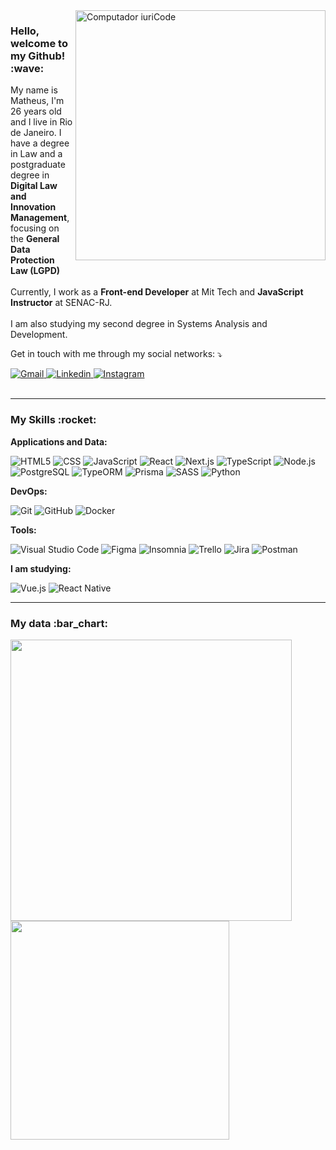 <img src="https://raw.githubusercontent.com/MicaelliMedeiros/micaellimedeiros/master/image/computer-illustration.png" min-width="400px" max-width="400px" width="400px" align="right" alt="Computador iuriCode">

<h3>Hello, welcome to my Github! :wave:</h3>

<p align="left"> 
My name is Matheus, I'm 26 years old and I live in Rio de Janeiro. I have a degree in Law and a postgraduate degree in <strong>Digital Law and Innovation Management</strong>, focusing on the <strong>General Data Protection Law (LGPD)</strong>
  </br>
  </br>
Currently, I work as a <strong>Front-end Developer</strong> at Mit Tech and <strong>JavaScript Instructor</strong> at SENAC-RJ. 
  </br>
  </br>
I am also studying my second degree in Systems Analysis and Development.
</p>

<p align="left">
 Get in touch with me through my social networks: ⤵️
</p>

<div align="left">
  <a href="mailto:matheusfelipetp@outlook.com" target="_blank">
    <img src="https://img.shields.io/badge/-Gmail-FF0000?style=flat-square&labelColor=FF0000&logo=gmail&logoColor=white&link=mailto:matheusfelipetp@outlook.com" alt="Gmail"/>
  </a>

  <a href="https://www.linkedin.com/in/matheusfelipetp" target="_blank">
    <img src="https://img.shields.io/badge/-Linkedin-0e76a8?style=flat-square&logo=Linkedin&logoColor=white&link=https://www.linkedin.com/in/matheusfelipetp" alt="Linkedin" />
  </a>

  <a href="https://instagram.com/matheusfelipetp" target="_blank">
    <img src="https://img.shields.io/badge/-Instagram-DF0174?style=flat-square&labelColor=DF0174&logo=instagram&logoColor=white&link=https://instagram.com/matheusfelipetp" alt="Instagram">
  </a>
  
</div>  

</br>

---

<h3>My Skills :rocket:</h3>

  **Applications and Data:**

  ![HTML5](https://img.shields.io/badge/-HTML5-333333?style=flat&logo=HTML5)
  ![CSS](https://img.shields.io/badge/-CSS-333333?style=flat&logo=CSS3&logoColor=1572B6)
  ![JavaScript](https://img.shields.io/badge/-JavaScript-333333?style=flat&logo=javascript)
  ![React](https://img.shields.io/badge/-React-333333?style=flat&logo=react)
  ![Next.js](https://img.shields.io/badge/-Next.js-333333?style=flat&logo=Next.js)
  ![TypeScript](https://img.shields.io/badge/-TypeScript-333333?style=flat&logo=TypeScript)
  ![Node.js](https://img.shields.io/badge/-Node.js-333333?style=flat&logo=Node.js)
  ![PostgreSQL](https://img.shields.io/badge/-PostgreSQL-333333?style=flat&logo=PostgreSQL)
  ![TypeORM](https://img.shields.io/badge/-TypeORM-333333?style=flat&logo=typeorm)
  ![Prisma](https://img.shields.io/badge/-Prisma-333333?style=flat&logo=Prisma)
  ![SASS](https://img.shields.io/badge/-SASS-333333?style=flat&logo=SASS)
  ![Python](https://img.shields.io/badge/-Python-333333?style=flat&logo=Python)

**DevOps:**

  ![Git](https://img.shields.io/badge/-Git-333333?style=flat&logo=git)
  ![GitHub](https://img.shields.io/badge/-GitHub-333333?style=flat&logo=github)
  ![Docker](https://img.shields.io/badge/-Docker-333333?style=flat&logo=Docker)

**Tools:**

  ![Visual Studio Code](https://img.shields.io/badge/-Visual%20Studio%20Code-333333?style=flat&logo=visual-studio-code&logoColor=007ACC)
  ![Figma](https://img.shields.io/badge/-Figma-333333?style=flat&logo=figma&logoColor=fff)
  ![Insomnia](https://img.shields.io/badge/-Insomnia-333333?style=flat&logo=insomnia)
  ![Trello](https://img.shields.io/badge/-Trello-333333?style=flat&logo=trello&logoColor=007ACC)
  ![Jira](https://img.shields.io/badge/-Jira-333333?style=flat&logo=jira&logoColor=007ACC)
  ![Postman](https://img.shields.io/badge/-Postman-333333?style=flat&logo=postman&logoColor=007ACC)
  
**I am studying:**
  
  ![Vue.js](https://img.shields.io/badge/-Vue.js-333333?style=flat&logo=Vue.js)
  ![React Native](https://img.shields.io/badge/-ReactNative-333333?style=flat&logo=react)

---
  
<h3>My data :bar_chart:</h3>
  
  <div>
      <a href="https://github.com/matheusfelipetp">
      <img width="450px" src="https://github-readme-stats.vercel.app/api?username=matheusfelipetp&show_icons=true&theme=tokyonight&include_all_commits=true&count_private=true"/>
      <img width="350px" src="https://github-readme-stats.vercel.app/api/top-langs/?username=matheusfelipetp&layout=compact&langs_count=7&theme=tokyonight"/>
  </div>
    
